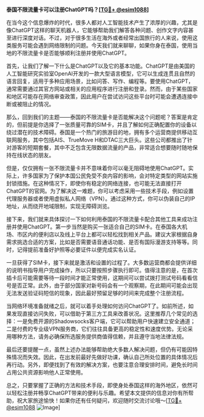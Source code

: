 **泰国不限流量卡可以注册ChatGPT吗？[[TG💪+ @esim1088](https://t.me/s/esim1088)]**

在当今这个信息爆炸的时代，很多人都对人工智能技术产生了浓厚的兴趣，尤其是像ChatGPT这样的聊天机器人，它能够帮助我们解答各种问题、创作文字内容甚至进行深度对话。不过，对于很多生活在海外或者经常出国旅行的人来说，使用这类服务可能会遇到网络限制的问题。今天我们就来聊聊，如果你身在泰国，使用当地的不限流量卡是否能够顺利注册并使用ChatGPT。

首先，让我们了解一下什么是ChatGPT以及它的基本功能。ChatGPT是由美国的人工智能研究实验室OpenAI开发的一款大型语言模型，它可以生成连贯且自然的语言回复，适用于多种应用场景，比如问答、写作、编程等。要使用ChatGPT，通常需要通过其官方网站或相关的应用程序进行注册和登录。然而，由于某些国家和地区可能存在网络审查政策，因此用户在尝试访问这些平台时可能会遭遇连接中断或被阻止的情况。

那么，回到我们的主题——泰国的不限流量卡是否能解决这个问题呢？答案是肯定的，但前提是你选择了一张质量可靠的SIM卡，并且了解如何正确配置你的设备以绕过潜在的技术障碍。泰国是一个热门的旅游目的地，拥有多个运营商提供移动互联网服务，其中包括AIS、TrueMove H和DTAC三大巨头。这些公司都推出了针对游客的短期套餐，其中不乏包含无限数据流量的产品，非常适合想要随时随地保持在线状态的朋友。

但是，仅仅拥有一张不限流量卡并不意味着你可以毫无阻碍地使用ChatGPT。实际上，许多国家为了保护本国公民免受不良内容的影响，会对特定类型的网站实施封锁措施。在这种情况下，即使你有稳定的网络连接，也可能无法直接打开ChatGPT的官网。为了解决这一难题，你可以考虑采用一些技术手段，例如设置代理服务器或者使用虚拟私人网络（VPN）。通过这种方式，你可以伪装自己的IP地址，从而绕开地域限制，实现无障碍浏览。

接下来，我们就来具体探讨一下如何利用泰国的不限流量卡配合其他工具来成功注册并使用ChatGPT。第一步当然是购买一张适合自己的SIM卡。在泰国各大机场、市区内的便利店以及线上平台上都可以轻松找到相关产品。建议大家根据自身需求挑选合适的方案，比如是否需要语音通话功能、是否有国际漫游支持等等。同时，记得提前准备好护照等必要证件以便完成实名认证。

一旦获得了SIM卡，接下来就是激活和设置的过程了。大多数运营商都会提供详细的说明书指导用户完成操作，所以只要按照步骤执行即可。值得注意的是，在首次插卡后可能需要等待一段时间才能正常使用，这期间可以尝试拨打测试号码看看信号是否正常。此外，由于部分国家对新号码会有一个观察期，在此期间可能会出现无法发送验证码短信的现象，因此最好预留足够的时间来完成整个注册流程。

当网络环境准备就绪之后，就可以着手处理如何访问ChatGPT了。如前所述，如果发现直接访问失败，可以借助于第三方工具来改善状况。这里推荐几个常见的选择：一是免费开源的Shadowsocks客户端，它可以帮助用户快速建立安全通道；二是付费的专业级VPN服务商，它们往往具备更高的稳定性和速度优势。无论采用哪种方法，请务必确保所选服务提供商值得信赖，并且遵守当地法律法规。

最后还要提醒一点，虽然上述办法能够帮助绝大多数人解决问题，但仍有可能因特殊情况而失效。因此，在出发前最好先做好功课，确认自己所处位置的具体情况后再行动。另外，即便找到了有效的解决方案，也要注意合理安排时间，避免长时间占用公共资源影响他人正常使用。

总之，只要掌握了正确的方法和技术手段，即使身处泰国这样的海外地区，依然可以轻松注册并畅享ChatGPT带来的便利与乐趣。希望本文提供的信息对你有所帮助，祝大家旅途愉快！如果你还有任何疑问，欢迎随时交流讨论哦～[[TG💪+ @esim1088](https://t.me/s/esim1088) ![Image](https://i.postimg.cc/4NQfJmqS/Snipaste-2025-05-13-00-14-12.png)]